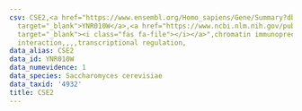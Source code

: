 ```yaml
---
csv: CSE2,<a href="https://www.ensembl.org/Homo_sapiens/Gene/Summary?db=core;g=YNR010W"
  target="_blank">YNR010W</a>,<a href="https://www.ncbi.nlm.nih.gov/pubmed/15343339"
  target="_blank"><i class="fas fa-file"></i></a>",chromatin immunoprecipitation assay,direct
  interaction,,,,transcriptional regulation,
data_alias: CSE2
data_id: YNR010W
data_numevidence: 1
data_species: Saccharomyces cerevisiae
data_taxid: '4932'
title: CSE2
---
```

